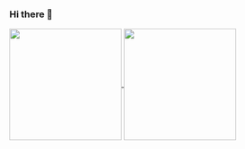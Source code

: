 ### Hi there 👋

<a href="https://github.com/d0zingcat">
  <img height=200 align="center" src="https://github-readme-stats.vercel.app/api?username=d0zingcat&show_icons=true&theme=transparent" />
</a>
<a href="https://github.com/d0zingcat">
  <img height=200 align="center" src="https://github-readme-stats.vercel.app/api/top-langs?username=d0zingcat&layout=compact&langs_count=8" />
</a>
